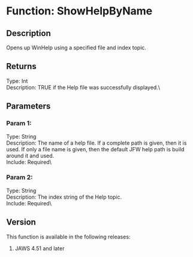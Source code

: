 # Function: ShowHelpByName

## Description

Opens up WinHelp using a specified file and index topic.

## Returns

Type: Int\
Description: TRUE if the Help file was successfully displayed.\

## Parameters

### Param 1:

Type: String\
Description: The name of a help file. If a complete path is given, then
it is used. If only a file name is given, then the default JFW help path
is build around it and used.\
Include: Required\

### Param 2:

Type: String\
Description: The index string of the Help topic.\
Include: Required\

## Version

This function is available in the following releases:

1.  JAWS 4.51 and later

